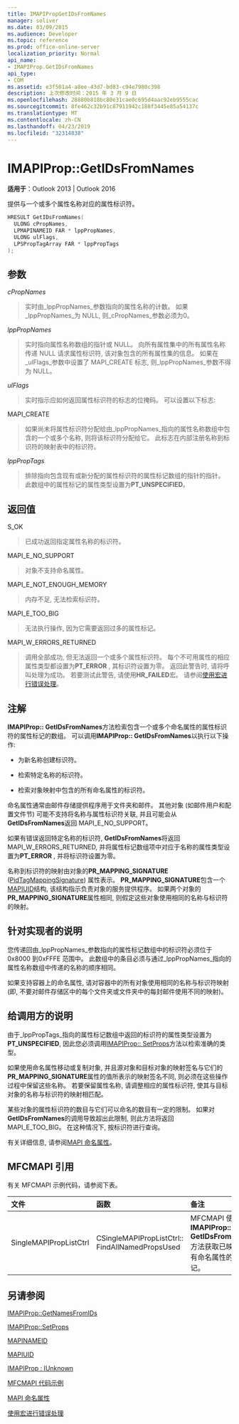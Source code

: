```yaml
---
title: IMAPIPropGetIDsFromNames
manager: soliver
ms.date: 03/09/2015
ms.audience: Developer
ms.topic: reference
ms.prod: office-online-server
localization_priority: Normal
api_name:
- IMAPIProp.GetIDsFromNames
api_type:
- COM
ms.assetid: e3f501a4-a8ee-43d7-bd83-c94e7980c398
description: 上次修改时间：2015 年 3 月 9 日
ms.openlocfilehash: 28880b818bc80e31cae0c695d4aac92eb9555cac
ms.sourcegitcommit: 8fe462c32b91c87911942c188f3445e85a54137c
ms.translationtype: MT
ms.contentlocale: zh-CN
ms.lasthandoff: 04/23/2019
ms.locfileid: "32314838"
---
```

# <a name="imapipropgetidsfromnames"></a>IMAPIProp::GetIDsFromNames

  
  
**适用于**：Outlook 2013 | Outlook 2016 
  
提供与一个或多个属性名称对应的属性标识符。
  
```cpp
HRESULT GetIDsFromNames(
  ULONG cPropNames,
  LPMAPINAMEID FAR * lppPropNames,
  ULONG ulFlags,
  LPSPropTagArray FAR * lppPropTags
);
```

## <a name="parameters"></a>参数

 _cPropNames_
  
> 实时由_lppPropNames_参数指向的属性名称的计数。 如果_lppPropNames_为 NULL, 则_cPropNames_参数必须为0。 
    
 _lppPropNames_
  
> 实时指向属性名称数组的指针或 NULL。 向所有属性集中的所有属性名称传递 NULL 请求属性标识符, 该对象包含的所有属性集的信息。 如果在_ulFlags_参数中设置了 MAPI_CREATE 标志, 则_lppPropNames_参数不得为 NULL。 
    
 _ulFlags_
  
> 实时指示应如何返回属性标识符的标志的位掩码。 可以设置以下标志:
    
MAPI_CREATE 
  
> 如果尚未将属性标识符分配给由_lppPropNames_指向的属性名称数组中包含的一个或多个名称, 则将该标识符分配给它。 此标志在内部注册名称到标识符的映射表中的标识符。
    
 _lppPropTags_
  
> 排除指向包含现有或新分配的属性标识符的属性标记数组的指针的指针。 此数组中的属性标记的属性类型设置为**PT_UNSPECIFIED**。
    
## <a name="return-value"></a>返回值

S_OK 
  
> 已成功返回指定属性名称的标识符。
    
MAPI_E_NO_SUPPORT 
  
> 对象不支持命名属性。
    
MAPI_E_NOT_ENOUGH_MEMORY 
  
> 内存不足, 无法检索标识符。
    
MAPI_E_TOO_BIG 
  
> 无法执行操作, 因为它需要返回过多的属性标记。
    
MAPI_W_ERRORS_RETURNED 
  
> 调用全部成功, 但无法返回一个或多个属性标识符。 每个不可用属性的相应属性类型都设置为**PT_ERROR** , 其标识符设置为零。 返回此警告时, 请将呼叫处理为成功。 若要测试此警告, 请使用**HR_FAILED**宏。 请参阅[使用宏进行错误处理](using-macros-for-error-handling.md)。
    
## <a name="remarks"></a>注解

**IMAPIProp:: GetIDsFromNames**方法检索包含一个或多个命名属性的属性标识符的属性标记的数组。 可以调用**IMAPIProp:: GetIDsFromNames**以执行以下操作: 
  
- 为新名称创建标识符。
    
- 检索特定名称的标识符。
    
- 检索对象映射中包含的所有命名属性的标识符。
    
命名属性通常由邮件存储提供程序用于文件夹和邮件。 其他对象 (如邮件用户和配置文件节) 可能不支持将名称与属性标识符关联, 并且可能会从**GetIDsFromNames**返回 MAPI_E_NO_SUPPORT。
  
如果有错误返回特定名称的标识符, **GetIDsFromNames**将返回 MAPI_W_ERRORS_RETURNED, 并将属性标记数组项中对应于名称的属性类型设置为**PT_ERROR** , 并将标识符设置为零。 
  
名称到标识符的映射由对象的**PR_MAPPING_SIGNATURE** ([PidTagMappingSignature](pidtagmappingsignature-canonical-property.md)) 属性表示。 **PR_MAPPING_SIGNATURE**包含一个[MAPIUID](mapiuid.md)结构, 该结构指示负责对象的服务提供程序。 如果两个对象的**PR_MAPPING_SIGNATURE**属性相同, 则假定这些对象使用相同的名称与标识符的映射。 
  
## <a name="notes-to-implementers"></a>针对实现者的说明

您传递回由_lppPropNames_参数指向的属性标记数组中的标识符必须位于0x8000 到0xFFFE 范围中。 此数组中的条目必须与通过_lppPropNames_指向的属性名称数组中传递的名称的顺序相同。 
  
如果支持容器上的命名属性, 请对容器中的所有对象使用相同的名称与标识符映射 (即, 不要对邮件存储区中的每个文件夹或文件夹中的每封邮件使用不同的映射)。
  
## <a name="notes-to-callers"></a>给调用方的说明

由于_lppPropTags_指向的属性标记数组中返回的标识符的属性类型设置为**PT_UNSPECIFIED**, 因此您必须调用[IMAPIProp:: SetProps](imapiprop-setprops.md)方法以检索准确的类型。 
  
如果使用命名属性移动或复制对象, 并且源对象和目标对象的映射签名与它们的**PR_MAPPING_SIGNATURE**属性的值所表示的映射签名不同, 则必须在这些操作过程中保留这些名称。 若要保留属性名称, 请调整相应的属性标识符, 使其与目标对象的名称与标识符的映射相匹配。 
  
某些对象的属性标识符的数目与它们可以命名的数目有一定的限制。 如果对**GetIDsFromNames**的调用导致超出此限制, 则此方法将返回 MAPI_E_TOO_BIG。 在这种情况下, 按标识符进行查询。 
  
有关详细信息, 请参阅[MAPI 命名属性](mapi-named-properties.md)。 
  
## <a name="mfcmapi-reference"></a>MFCMAPI 引用

有关 MFCMAPI 示例代码，请参阅下表。
  
|**文件**|**函数**|**备注**|
|:-----|:-----|:-----|
|SingleMAPIPropListCtrl  <br/> |CSingleMAPIPropListCtrl:: FindAllNamedPropsUsed  <br/> |MFCMAPI 使用**IMAPIProp:: GetIDsFromNames**方法获取已映射的所有命名属性的属性标记。  <br/> |
   
## <a name="see-also"></a>另请参阅



[IMAPIProp::GetNamesFromIDs](imapiprop-getnamesfromids.md)
  
[IMAPIProp::SetProps](imapiprop-setprops.md)
  
[MAPINAMEID](mapinameid.md)
  
[MAPIUID](mapiuid.md)
  
[IMAPIProp : IUnknown](imapipropiunknown.md)


[MFCMAPI 代码示例](mfcmapi-as-a-code-sample.md)
  
[MAPI 命名属性](mapi-named-properties.md)
  
[使用宏进行错误处理](using-macros-for-error-handling.md)

